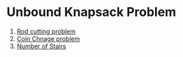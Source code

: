 # Unbound Knapsack Problem

1. [Rod cutting problem](./rod_cutting.cpp)
2. [Coin Chnage problem](./coin_change_problem.cpp)
3. [Number of Stairs](./number_of_steps.cpp)
